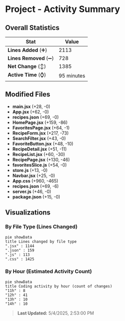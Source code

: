 # Project - Activity Summary 

## Overall Statistics

| Stat                   | Value                                                             |
| ---------------------- | ----------------------------------------------------------------- |
| **Lines Added** (➕)   | 2113                                          |
| **Lines Removed** (➖) | 728                                        |
| **Net Change** (↕)    | 1385                |
| **Active Time** (⌚)   | 95 minutes |


## Modified Files
- **main.jsx** (+28, -0)
- **App.jsx** (+62, -0)
- **recipes.json** (+69, -0)
- **HomePage.jsx** (+159, -86)
- **FavoritesPage.jsx** (+64, -1)
- **RecipeForm.jsx** (+217, -73)
- **SearchFilter.jsx** (+43, -0)
- **FavoriteButton.jsx** (+48, -10)
- **RecipeDetail.jsx** (+51, -11)
- **RecipeList.jsx** (+60, -30)
- **RecipePage.jsx** (+130, -46)
- **favoritesSlice.js** (+54, -0)
- **store.js** (+13, -0)
- **Navbar.jsx** (+25, -0)
- **App.css** (+960, -465)
- **recipes.json** (+69, -6)
- **server.js** (+46, -0)
- **package.json** (+15, -0)

## Visualizations

### By File Type (Lines Changed)

```mermaid
pie showData
title Lines changed by file type
".jsx" : 1144
".json" : 159
".js" : 113
".css" : 1425
```

### By Hour (Estimated Activity Count)

```mermaid
pie showData
title Coding activity by hour (count of changes)
"11h" : 8
"12h" : 41
"13h" : 10
"14h" : 10
```


> **Last Updated:** 5/4/2025, 2:53:00 PM
